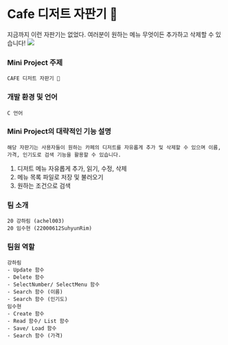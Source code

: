 # **Cafe 디저트 자판기** 🎰
지금까지 이런 자판기는 없었다. 여러분이 원하는 메뉴 무엇이든 추가하고 삭제할 수 있습니다!
![](https://cdn.pixabay.com/photo/2016/11/29/12/54/cafe-1869656_1280.jpg)

### Mini Project 주제
    CAFE 디저트 자판기 🍰
### 개발 환경 및 언어
    C 언어
### Mini Project의 대략적인 기능 설명
    해당 자판기는 사용자들이 원하는 카페의 디저트를 자유롭게 추가 및 삭제할 수 있으며 이름, 가격, 인기도로 검색 기능을 활용할 수 있습니다. 
   1. 디저트 메뉴 자유롭게 추가, 읽기, 수정, 삭제
   2. 메뉴 목록 파일로 저장 및 불러오기
   3. 원하는 조건으로 검색
### 팀 소개
    20 강하림 (achel003)
    20 임수현 (22000612SuhyunRim)
### 팀원 역할
    강하림
    - Update 함수
    - Delete 함수
    - SelectNumber/ SelectMenu 함수
    - Search 함수 (이름)
    - Search 함수 (인기도)
    임수현
    - Create 함수
    - Read 함수/ List 함수
    - Save/ Load 함수
    - Search 함수 (가격)
